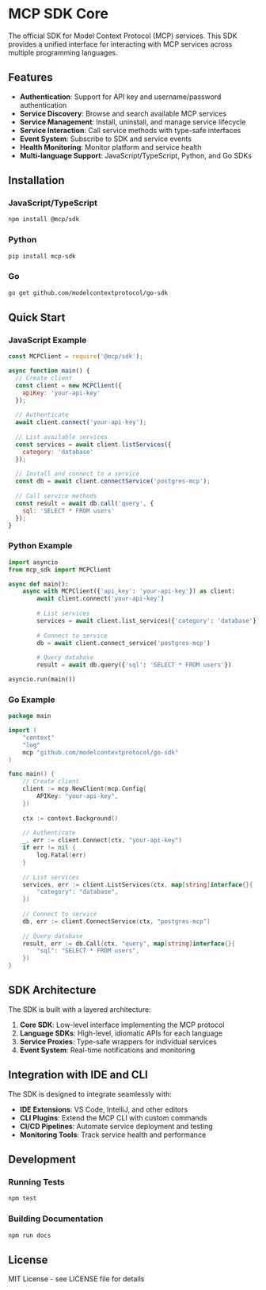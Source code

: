 # MCP SDK Core

The official SDK for Model Context Protocol (MCP) services. This SDK provides a unified interface for interacting with MCP services across multiple programming languages.

## Features

- **Authentication**: Support for API key and username/password authentication
- **Service Discovery**: Browse and search available MCP services
- **Service Management**: Install, uninstall, and manage service lifecycle
- **Service Interaction**: Call service methods with type-safe interfaces
- **Event System**: Subscribe to SDK and service events
- **Health Monitoring**: Monitor platform and service health
- **Multi-language Support**: JavaScript/TypeScript, Python, and Go SDKs

## Installation

### JavaScript/TypeScript
```bash
npm install @mcp/sdk
```

### Python
```bash
pip install mcp-sdk
```

### Go
```bash
go get github.com/modelcontextprotocol/go-sdk
```

## Quick Start

### JavaScript Example
```javascript
const MCPClient = require('@mcp/sdk');

async function main() {
  // Create client
  const client = new MCPClient({
    apiKey: 'your-api-key'
  });
  
  // Authenticate
  await client.connect('your-api-key');
  
  // List available services
  const services = await client.listServices({
    category: 'database'
  });
  
  // Install and connect to a service
  const db = await client.connectService('postgres-mcp');
  
  // Call service methods
  const result = await db.call('query', {
    sql: 'SELECT * FROM users'
  });
}
```

### Python Example
```python
import asyncio
from mcp_sdk import MCPClient

async def main():
    async with MCPClient({'api_key': 'your-api-key'}) as client:
        await client.connect('your-api-key')
        
        # List services
        services = await client.list_services({'category': 'database'})
        
        # Connect to service
        db = await client.connect_service('postgres-mcp')
        
        # Query database
        result = await db.query({'sql': 'SELECT * FROM users'})

asyncio.run(main())
```

### Go Example
```go
package main

import (
    "context"
    "log"
    mcp "github.com/modelcontextprotocol/go-sdk"
)

func main() {
    // Create client
    client := mcp.NewClient(mcp.Config{
        APIKey: "your-api-key",
    })
    
    ctx := context.Background()
    
    // Authenticate
    _, err := client.Connect(ctx, "your-api-key")
    if err != nil {
        log.Fatal(err)
    }
    
    // List services
    services, err := client.ListServices(ctx, map[string]interface{}{
        "category": "database",
    })
    
    // Connect to service
    db, err := client.ConnectService(ctx, "postgres-mcp")
    
    // Query database
    result, err := db.Call(ctx, "query", map[string]interface{}{
        "sql": "SELECT * FROM users",
    })
}
```

## SDK Architecture

The SDK is built with a layered architecture:

1. **Core SDK**: Low-level interface implementing the MCP protocol
2. **Language SDKs**: High-level, idiomatic APIs for each language
3. **Service Proxies**: Type-safe wrappers for individual services
4. **Event System**: Real-time notifications and monitoring

## Integration with IDE and CLI

The SDK is designed to integrate seamlessly with:

- **IDE Extensions**: VS Code, IntelliJ, and other editors
- **CLI Plugins**: Extend the MCP CLI with custom commands
- **CI/CD Pipelines**: Automate service deployment and testing
- **Monitoring Tools**: Track service health and performance

## Development

### Running Tests
```bash
npm test
```

### Building Documentation
```bash
npm run docs
```

## License

MIT License - see LICENSE file for details